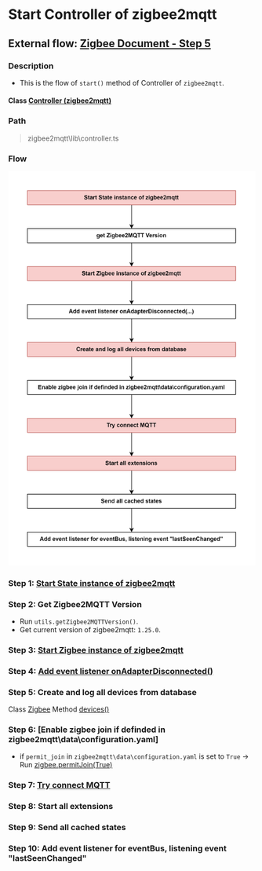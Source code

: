 #  Start Controller of zigbee2mqtt

## External flow: [Zigbee Document - Step 5](../README.md#step-5-start-controller-of-zigbee2mqtt)

### Description
- This is the flow of `start()` method of Controller of `zigbee2mqtt`.
  
#### Class [Controller (zigbee2mqtt)](../objects/controller_zigbee2mqtt.md)

### Path
> zigbee2mqtt\lib\controller.ts

### Flow

<img src="../images/5_declare_instance_zigbee_of_zigbee2mqtt.png" width="550"/>

### Step 1: [Start State instance of zigbee2mqtt](5_1_start_state_instance_of_zigbee2mqtt.md)

### Step 2: Get Zigbee2MQTT Version
- Run `utils.getZigbee2MQTTVersion()`.
- Get current version of zigbee2mqtt: `1.25.0`.

### Step 3: [Start Zigbee instance of zigbee2mqtt](5_3_start_zigbee_instance_of_zigbee2mqtt.md)

### Step 4: [Add event listener onAdapterDisconnected()](5_4_add_event_listener_onadapterdisconnected().md)

### Step 5: Create and log all devices from database

Class [Zigbee]()
Method [devices()]()

### Step 6: [Enable zigbee join if definded in zigbee2mqtt\data\configuration.yaml]
- if `permit_join` in `zigbee2mqtt\data\configuration.yaml` is set to `True` &rarr; Run [zigbee.permitJoin(True)]()

### Step 7: [Try connect MQTT]()



### Step 8: Start all extensions

### Step 9: Send all cached states

### Step 10: Add event listener for eventBus, listening event "lastSeenChanged"

